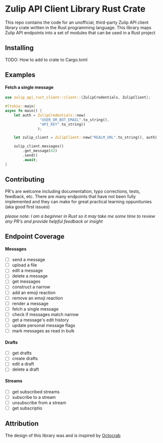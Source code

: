 # Zulip API Client Library Rust Crate

This repo contains the code for an unofficial, third-party Zulip API client library crate written in the Rust programming language. This library maps Zulip API endpoints into a set of modules that can be used in a Rust project

## Installing

TODO: How to add to crate to Cargo.toml

## Examples

#### Fetch a single message

```rust
use zulip_api_rust_client::client::{ZulipCredentials, ZulipClient};

#[tokio::main]
async fn main() {
    let auth = ZulipCredentials::new(
                "USER_OR_BOT_EMAIL".to_string(),
                "API_KEY".to_string()
               );

    let zulip_client = ZulipClient::new("REALM_URL".to_string(), auth); 

    zulip_client.messages()
        .get_message(42)
        .send()
        .await;
}
```

## Contributing

PR's are welcome including documentation, typo corrections, tests, feedback, etc. There are many endpoints that have not been fully implemented and they can make for great practical learning oppunitunies (aka good first issues)

*please note: I am a beginner in Rust so it may take me some time to review any PR's and provide helpful feedback or insight*

## Endpoint Coverage

#### Messages

- [ ] send a message
- [ ] upload a file
- [ ] edit a message
- [ ] delete a message
- [ ] get messages
- [ ] construct a narrow
- [ ] add an emoji reaction
- [ ] remove an emoji reaction
- [ ] render a message
- [ ] fetch a single message
- [ ] check if messages match narrow
- [ ] get a message's edit history
- [ ] update personal message flags
- [ ] mark messages as read in bulk

#### Drafts

- [ ] get drafts
- [ ] create drafts
- [ ] edit a draft
- [ ] delete a draft

#### Streams
- [ ] get subscribed streams
- [ ] subscribe to a stream
- [ ] unsubscribe from a stream
- [ ] get subscriptio

## Attribution

The design of this library was and is inspired by [Octocrab](https://github.com/XAMPPRocky/octocrab)

